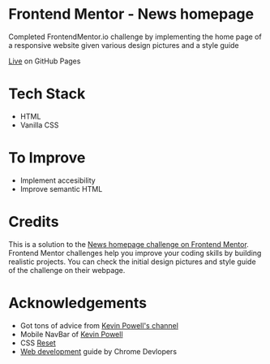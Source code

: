 # Frontend Mentor - News homepage

Completed FrontendMentor.io challenge by implementing the home page of a responsive website given various design pictures and a style guide

[Live](https://pedroalonsoms.github.io/news-homepage/) on GitHub Pages

# Tech Stack

- HTML
- Vanilla CSS

# To Improve

- Implement accesibility
- Improve semantic HTML

# Credits

This is a solution to the [News homepage challenge on Frontend Mentor](https://www.frontendmentor.io/challenges/news-homepage-H6SWTa1MFl). Frontend Mentor challenges help you improve your coding skills by building realistic projects. You can check the initial design pictures and style guide of the challenge on their webpage.

# Acknowledgements

- Got tons of advice from [Kevin Powell's channel](https://www.youtube.com/@KevinPowell)
- Mobile NavBar of [Kevin Powell](https://www.youtube.com/watch?v=HbBMp6yUXO0)
- CSS [Reset](https://www.joshwcomeau.com/css/custom-css-reset/)
- [Web development](https://web.dev/) guide by Chrome Devlopers
